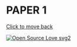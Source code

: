 # PAPER 1

[Click to move back](../readme.md) 

[![Open Source Love svg2](https://badges.frapsoft.com/os/v2/open-source.svg?v=103)](https://github.com/ellerbrock/open-source-badges/)